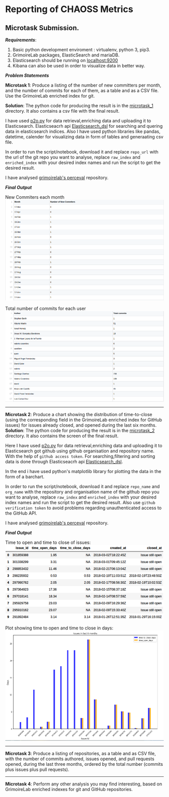 # Reporting of CHAOSS Metrics

## Microtask Submission. 

 *__Requirements__*: 
 1. Basic python development enviroment : virtualenv, python 3, pip3.
 2. GrimoireLab packages, ElasticSearch and mariaDB.  
 3. Elasticsearch should be running on [localhost:9200](http://localhost:9200)
 4. Kibana can also be used in order to visualize data in better way.
										 

*__Problem Statements__*

**Microtask 1**: Produce a listing of the number of new committers per month, and the number of commits for each of them, as a                  table and as a CSV file. Use the GrimoireLab enriched index for git.

**Solution**:
The python code for producing the result is in the [microtask_1](https://github.com/apoorvkhare07/Chaoss-Microtasks/tree/master/microtask_1) directory. It also contains a csv file with the final result.

I have used [p2o.py](https://grimoirelab.gitbooks.io/tutorial/grimoireelk/a-simple-dashboard.html) for data retrieval,enriching data and uploading it to Elasticsearch.
Elasticseacrh api [Elasticsearch_dsl](https://grimoirelab.gitbooks.io/tutorial/python/elasticsearch-dsl.html) for searching and quering data in elasticsearch indices.
Also I have used python libraries like pandas, datetime, calender for visualizing data in form of tables and generaating csv file.

In order to run the script/notebook, download it and replace `repo_url` with the url of the git repo you want to analyse, replace `raw_index` and `enriched_index` with your desired index names and run the script to get the desired result.

I have analysed [grimoirelab's perceval](https://github.com/chaoss/grimoirelab-perceval) repository.

*__Final Output__*

New Commiters each month
![New Commiters each month: ](https://github.com/apoorvkhare07/Chaoss-Microtasks/blob/master/microtask_1/commiters_eachmonth.png  ) 

Total number of commits for each user
![Total number of commits for each user: ](https://github.com/apoorvkhare07/Chaoss-Microtasks/blob/master/microtask_1/authors.png)

---

**Microtask 2**: Produce a chart showing the distribution of time-to-close (using the corresponding field in the GrimoireLab                    enriched index for GitHub issues) for issues already closed, and opened during the last six months.
**Solution**:
The python code for producing the result is in the [microtask_2](https://github.com/apoorvkhare07/Chaoss-Microtasks/tree/master/microtask_2) directory. It also contains the screen of the final result.

Here I have used [p2o.py](https://grimoirelab.gitbooks.io/tutorial/grimoireelk/a-simple-dashboard.html) for data retrieval,enriching data and uploading it to Elasticsearch got github using github organisation and repository name.
With the help of `github access token`.
For searching,filtering and sorting data is done through Elasticseacrh api [Elasticsearch_dsl](https://grimoirelab.gitbooks.io/tutorial/python/elasticsearch-dsl.html).

In the end i have used python's matplotlib library for plotting the data in the form of a barchart. 

In order to run the script/notebook, download it and replace `repo_name` and `org_name` with the repository and organisation name of the github repo you want to analyse, replace `raw_index` and `enriched_index` with your desired index names and run the script to get the desired result.
Also use `github verification token` to avoid problems regarding unauthenticated access to the GitHub API. 

I have analysed [grimoirelab's perceval](https://github.com/chaoss/grimoirelab-perceval) repository.


*__Final Output__*

Time to open and time to close of issues: 
![New Commiters each month: ](https://github.com/apoorvkhare07/Chaoss-Microtasks/blob/master/microtask_2/issue_time.png  ) 

Plot showing time to open and time to close in days: 
![Total number of commits for each user: ](https://github.com/apoorvkhare07/Chaoss-Microtasks/blob/master/microtask_2/plot.png)

               
---
 
**Microtask 3**: Produce a listing of repositories, as a table and as CSV file, with the number of commits authored, issues opened, and pull requests opened, during the last three months, ordered by the total number (commits plus issues plus pull requests).

---

**Microtask 4**: Perform any other analysis you may find interesting, based on GrimoireLab enriched indexes for git and GitHub repositories.

